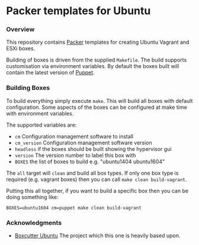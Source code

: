 # Packer templates for Ubuntu

### Overview

This repository contains [Packer](https://packer.io/) templates for creating Ubuntu Vagrant and ESXi boxes.

Building of boxes is driven from the supplied `Makefile`. The build supports customisation via environment
variables. By default the boxes built will contain the latest version of [Puppet](https://puppet.com).

### Building Boxes

To build everything simply execute `make`. This will build all boxes with default configuration. Some aspects of the boxes can be
configured at make time with environment variables.

The supported variables are:

- `cm` Configuration management software to install
- `cm_version` Configuration management software version
- `headless` if the boxes should be built showing the hypervisor gui
- `version` The version number to label this box with
- `BOXES` the list of boxes to build e.g. "ubuntu1404 ubuntu1604"

The `all` target will `clean` and build all box types. If only one box type is required (e.g. vagrant boxes) then you 
can call `make clean build-vagrant`.

Putting this all together, if you want to build a specific box then you can be doing something like:

    BOXES=ubuntu1604 cm=puppet make clean build-vagrant

### Acknowledgments

- [Boxcutter Ubuntu](https://github.com/boxcutter/ubuntu) The project which this one is heavily based upon.